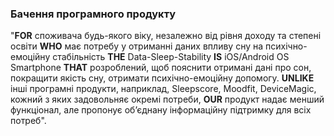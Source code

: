 ### Бачення програмного продукту
"**FOR** споживача будь-якого віку, незалежно від рівня доходу та степені освіти **WHO** має потребу у отриманні даних впливу сну на психічно-емоційну стабільність **THE** Data-Sleep-Stability **IS** iOS/Android OS Smartphone **THAT** розроблений, щоб пояснити отримані дані про сон, покращити якість сну, отримати психічно-емоційну допомогу. **UNLIKE** інші програмні продукти, наприклад, Sleepscore, Moodfit, DeviceMagic, кожний з яких задовольняє окремі потреби, **OUR** продукт надає менший функціонал, але пропонує об’єднану інформаційну підтримку для всіх потреб".
